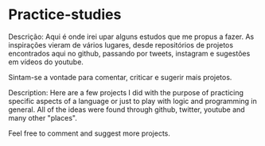 # Practice-studies

Descrição: Aqui é onde irei upar alguns estudos que me propus a fazer. As inspirações vieram de vários lugares, desde repositórios de projetos encontrados aqui no github, passando por tweets, instagram e sugestões em vídeos do youtube.

Sintam-se a vontade para comentar, criticar e sugerir mais projetos.

Description: Here are a few projects I did with the purpose of practicing specific aspects of a language or just to play with logic and programming in general. All of the ideas were found through github, twitter, youtube and many other "places".

Feel free to comment and suggest more projects.
